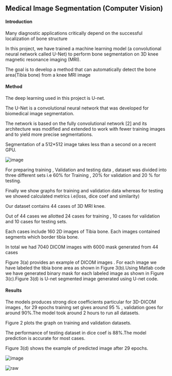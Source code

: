 ## Medical Image Segmentation (Computer Vision)


#### Introduction 

Many diagnostic applications critically depend on the successful localization of bone structure

In this project, we have trained a machine learning model (a convolutional neural network called U-Net) to perform bone segmentation on 3D knee magnetic resonance imaging (MRI). 

The goal is to develop a method that can automatically detect the bone area(Tibia bone) from a knee MRI image

#### Method

The deep learning used in this project is U-net.

The U-Net is a convolutional neural network that was developed for biomedical image segmentation.

The network is based on the fully convolutional network [2] and its architecture was modified and extended to work with fewer training images and to yield more precise segmentations. 

Segmentation of a 512*512 image takes less than a second on a recent GPU.

![image](https://user-images.githubusercontent.com/43874699/68726609-01b09280-0590-11ea-9556-013d007acd4c.png)


For preparing training , Validation and testing data , dataset was divided into three different sets i.e 60% for Training , 20% for validation and 20 % for testing.

Finally we show graphs for training and validation data whereas for testing we showed calculated metrics i.e(loss, dice coef and similarity)

Our dataset contains 44 cases of 3D MRI knee.

Out of 44 cases we allotted 24 cases for training , 10 cases for validation and 10 cases for testing sets.

Each cases include 160 2D images  of Tibia bone. Each images contained segments which border tibia bone. 

In total we had 7040 DICOM images with 6000 mask generated from 44 cases 
     
Figure 3(a) provides an example of DICOM images . For each image we have labeled the tibia bone area as shown in Figure 3(b).Using Matlab code we have generated binary mask for each labeled image as shown in Figure 3(c).Figure 3(d) is U-net segmented image generated using U-net code.

#### Results  

The models produces strong dice coefficients particular for 3D-DICOM images , for 29 epochs training set gives around 95 % , validation goes for around 90%.The model took around 2 hours to run all datasets.

Figure 2 plots the graph on training and validation datasets.

The performance of testing dataset in dice coef is 88%.The model prediction is accurate for most cases.

Figure 3(d) shows the example of predicted image after 29 epochs.

![image](https://user-images.githubusercontent.com/43874699/68726628-12610880-0590-11ea-8965-8ddc64a5abe1.png)

![raw](https://user-images.githubusercontent.com/43874699/68726698-53591d00-0590-11ea-855b-2a4aec47dcf1.png)
